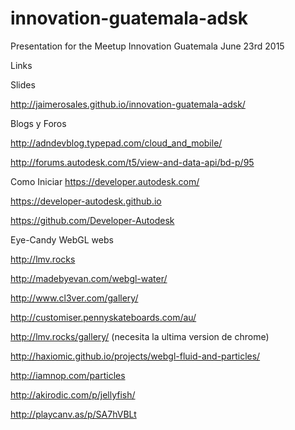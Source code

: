 # innovation-guatemala-adsk
Presentation for the Meetup Innovation Guatemala June 23rd 2015

Links

Slides

http://jaimerosales.github.io/innovation-guatemala-adsk/

Blogs y Foros

http://adndevblog.typepad.com/cloud_and_mobile/

http://forums.autodesk.com/t5/view-and-data-api/bd-p/95

Como Iniciar
https://developer.autodesk.com/

https://developer-autodesk.github.io

https://github.com/Developer-Autodesk


Eye-Candy WebGL webs

http://lmv.rocks

http://madebyevan.com/webgl-water/

http://www.cl3ver.com/gallery/

http://customiser.pennyskateboards.com/au/

http://lmv.rocks/gallery/ (necesita la ultima version de chrome)

http://haxiomic.github.io/projects/webgl-fluid-and-particles/

http://iamnop.com/particles

http://akirodic.com/p/jellyfish/

http://playcanv.as/p/SA7hVBLt

